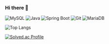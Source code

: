 ### Hi there 👋

![MySQL](https://img.shields.io/badge/MySQL-3766AB?style=flat-square&logo=MySQL&logoColor=white)
![Java](https://img.shields.io/badge/Java-007396?style=flat-square&logo=Java&logoColor=white)
![Spring Boot](https://img.shields.io/badge/Spring%20Boot-6DB33F?style=flat-square&logo=Spring%20Boot&logoColor=white)
![Git](https://img.shields.io/badge/Git-F05032?style=flat-square&logo=Git&logoColor=white)
![MariaDB](https://img.shields.io/badge/MariaDB-003545?style=flat-square&logo=MariaDB&logoColor=white)



![Top Langs](https://github-readme-stats.vercel.app/api/top-langs/?username=jungryuel&ltheme=gruvbox)

[![Solved.ac Profile](http://mazassumnida.wtf/api/generate_badge?boj=zldrktduf0927)](https://solved.ac/zldrktduf0927)
<!--
**jungryuel/jungryuel** is a ✨ _special_ ✨ repository because its `README.md` (this file) appears on your GitHub profile.

Here are some ideas to get you started:

- 🔭 I’m currently working on ...
- 🌱 I’m currently learning ...
- 👯 I’m looking to collaborate on ...
- 🤔 I’m looking for help with ...
- 💬 Ask me about ...
- 📫 How to reach me: ...
- 😄 Pronouns: ...
- ⚡ Fun fact: ...
-->
